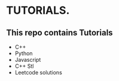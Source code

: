 # TUTORIALS.
## This repo contains Tutorials
  - C++
  - Python
  - Javascript
  - C++ Stl
  - Leetcode solutions
  
  
